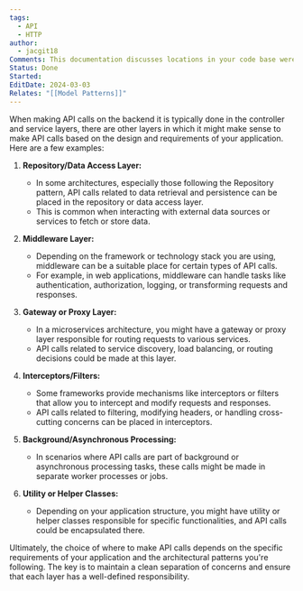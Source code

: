 ```yaml
---
tags:
  - API
  - HTTP
author:
  - jacgit18
Comments: This documentation discusses locations in your code base were you can make API request.
Status: Done
Started: 
EditDate: 2024-03-03
Relates: "[[Model Patterns]]"
---
```

When making API calls on the backend it is typically done in the controller and service layers, there are other layers in which it might make sense to make API calls based on the design and requirements of your application. Here are a few examples:

1. **Repository/Data Access Layer:**
   - In some architectures, especially those following the Repository pattern, API calls related to data retrieval and persistence can be placed in the repository or data access layer.
   - This is common when interacting with external data sources or services to fetch or store data.

2. **Middleware Layer:**
   - Depending on the framework or technology stack you are using, middleware can be a suitable place for certain types of API calls.
   - For example, in web applications, middleware can handle tasks like authentication, authorization, logging, or transforming requests and responses.

3. **Gateway or Proxy Layer:**
   - In a microservices architecture, you might have a gateway or proxy layer responsible for routing requests to various services.
   - API calls related to service discovery, load balancing, or routing decisions could be made at this layer.

4. **Interceptors/Filters:**
   - Some frameworks provide mechanisms like interceptors or filters that allow you to intercept and modify requests and responses.
   - API calls related to filtering, modifying headers, or handling cross-cutting concerns can be placed in interceptors.

5. **Background/Asynchronous Processing:**
   - In scenarios where API calls are part of background or asynchronous processing tasks, these calls might be made in separate worker processes or jobs.

6. **Utility or Helper Classes:**
   - Depending on your application structure, you might have utility or helper classes responsible for specific functionalities, and API calls could be encapsulated there.

Ultimately, the choice of where to make API calls depends on the specific requirements of your application and the architectural patterns you're following. The key is to maintain a clean separation of concerns and ensure that each layer has a well-defined responsibility.


